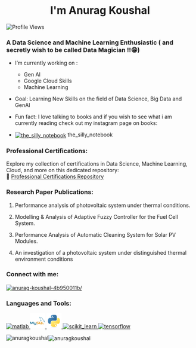 
<h1 align="center"> I'm Anurag Koushal</h1>     

![Profile Views](https://komarev.com/ghpvc/?username=AnuragKoushal&label=Visitors&color=0e75b6&style=flat)


### A Data Science and Machine Learning Enthusiastic ( and secretly wish to be called Data Magician !!😁)
- I’m currently working on :
    -  Gen AI
    -  Google Cloud Skills
    -  Machine Learning

- Goal: Learning New Skills on the field of Data Science, Big Data and GenAI
- Fun fact: I love talking to books and if you wish to see what i am currently reading check out my instagram page on books:
- <a href="https://instagram.com/the_silly_notebook" target="blank"><img align="center" src="https://raw.githubusercontent.com/rahuldkjain/github-profile-readme-generator/master/src/images/icons/Social/instagram.svg" alt="the_silly_notebook" height="30" width="40" /></a> the_silly_notebook

<h3 align="left"> Professional Certifications:</h3>
<p align="left">
Explore my collection of certifications in Data Science, Machine Learning, Cloud, and more on this dedicated repository:<br>
🔗 <a href="https://github.com/AnuragKoushal/Professional_Certifications" target="_blank">Professional Certifications Repository</a>
</p>

</p>
<h3 align="left">Research Paper Publications:</h3>
<p align="left">
    
1. Performance analysis of photovoltaic system under thermal conditions.
    
2. Modelling & Analysis of Adaptive Fuzzy Controller for the Fuel Cell System.
    
3. Performance Analysis of Automatic Cleaning System for Solar PV Modules.
    
4. An investigation of a photovoltaic system under distinguished thermal environment conditions

<h3 align="left">Connect with me:</h3>
<p align="left">
<a href="https://linkedin.com/in/anurag-koushal-4b950011b/" target="blank"><img align="center" src="https://raw.githubusercontent.com/rahuldkjain/github-profile-readme-generator/master/src/images/icons/Social/linked-in-alt.svg" alt="anurag-koushal-4b950011b/" height="30" width="40" /></a>
</p>

<h3 align="left">Languages and Tools:</h3>
<p align="left"> <a href="https://www.mathworks.com/" target="_blank" rel="noreferrer"> <img src="https://upload.wikimedia.org/wikipedia/commons/2/21/Matlab_Logo.png" alt="matlab" width="40" height="40"/> </a> <a href="https://www.mysql.com/" target="_blank" rel="noreferrer"> <img src="https://raw.githubusercontent.com/devicons/devicon/master/icons/mysql/mysql-original-wordmark.svg" alt="mysql" width="40" height="40"/> </a> <a href="https://www.python.org" target="_blank" rel="noreferrer"> <img src="https://raw.githubusercontent.com/devicons/devicon/master/icons/python/python-original.svg" alt="python" width="40" height="40"/> </a> <a href="https://scikit-learn.org/" target="_blank" rel="noreferrer"> <img src="https://upload.wikimedia.org/wikipedia/commons/0/05/Scikit_learn_logo_small.svg" alt="scikit_learn" width="40" height="40"/> </a> <a href="https://www.tensorflow.org" target="_blank" rel="noreferrer"> <img src="https://www.vectorlogo.zone/logos/tensorflow/tensorflow-icon.svg" alt="tensorflow" width="40" height="40"/> </a> </p>

<p><img align="left" src="https://github-readme-stats.vercel.app/api/top-langs?username=anuragkoushal&show_icons=true&locale=en&layout=compact" alt="anuragkoushal" /></p>
<p><img align="center" src="https://github-readme-streak-stats.herokuapp.com/?user=anuragkoushal&" alt="anuragkoushal" /></p>
